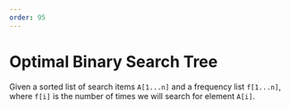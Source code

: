 ```yaml
---
order: 95
---
```


# Optimal Binary Search Tree

Given a sorted list of search items `A[1...n]` and a frequency list `f[1...n]`, where `f[i]` is the number of times we will search for element `A[i]`. 

